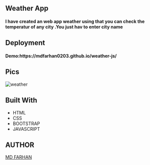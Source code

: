 <h2>Weather App</h2>
<h4>I have created an web app weather using that you can check the temperatur of any city .You just hav to enter city name</h4>

<h2>Deployment</h2>
<h4>Demo:https://mdfarhan0203.github.io/weather-js/ </h4>

<h2>Pics</h2>

![weather](https://github.com/mdfarhan0203/weather-js/assets/50393822/9a6ac66d-4843-4a40-b38a-1fed8d1bf1f6)

<h2>Built With</h2>
<ul>
  <li>HTML</li>
  <li>CSS</li>
  <li>BOOTSTRAP</li>
  <li>JAVASCRIPT</li>
</ul>

<h2>AUTHOR</h2>
<a href="https://github.com/mdfarhan0203">MD FARHAN </a>
